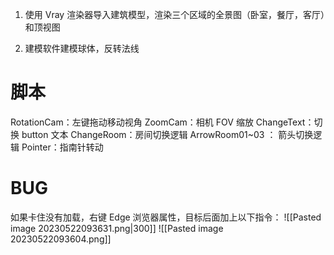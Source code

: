 1. 使用 Vray 渲染器导入建筑模型，渲染三个区域的全景图（卧室，餐厅，客厅）和顶视图

2. 建模软件建模球体，反转法线

# 脚本
RotationCam：左键拖动移动视角
ZoomCam：相机 FOV 缩放
ChangeText：切换 button 文本
ChangeRoom：房间切换逻辑
ArrowRoom01~03 ： 箭头切换逻辑
Pointer：指南针转动
# BUG
如果卡住没有加载，右键 Edge 浏览器属性，目标后面加上以下指令：
![[Pasted image 20230522093631.png|300]]
![[Pasted image 20230522093604.png]]